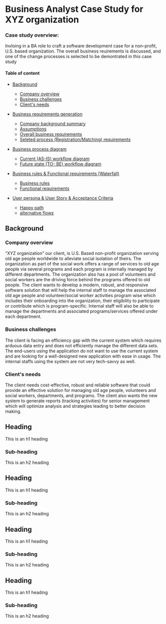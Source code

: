 # Business Analyst Case Study for XYZ organization

### Case study overview: 
Invloing in a BA role to craft a software development case for a non-profit, U.S. based organization.
The overall business reuirements is discussed, and one of the change processes is selected to be demontrated in this case study
#### Table of content

- [Background](#heading)
  * [Company overview](#sub-heading)
  * [Business challenges](#sub-heading)
  * [Client's needs](#sub-heading)
    
- [Business requirements generation](#heading-1)
  * [Company background summary](#sub-heading-1)
  * [Assumptions](#sub-heading-1)
  * [Overall business requirements](#sub-heading-1)
  * [Seleted process (Registration/Matching) requirements](#sub-heading-1)
   
- [Business process diagram](#heading-2)
  * [Current (AS-IS) workflow diagram](#sub-heading-2)
  * [Future state (TO- BE) workflow diagram](#sub-heading-2)

- [Business rules & Functional requirements (Waterfall)](#heading-3)
  * [Business rules](#sub-heading-3)
  * [Functional requirements](#sub-heading-3)

- [User persona & User Story & Acceptance Criteria](#heading-4)
  * [Happy path](#sub-heading-4)
  * [alternative flows](#sub-heading-4)
   



<!-- toc -->

## Background


### Company overview

“XYZ organization” our client, is U.S. Based non-profit organization serving old age people worldwide to alleviate social isolation of theirs. The organization as part of the social work offers a range of services to old age people via several programs and each program is internally managed by different departments. The organization also has a pool of volunteers and social workers are the driving force behind the programs offered to old people. The client wants to develop a modern, robust, and responsive software solution that will help the internal staff to manage the associated old age people and volunteer/social worker activities program wise which includes their onboarding into the organization, their eligibility to participate or contribute which is program-specific. Internal staff will also be able to manage the departments and associated programs/services offered under each department.

### Business challenges

The client is facing an efficiency gap with the current system which requires arduous data entry and does not efficiently manage the different data sets. The end-users using the application do not want to use the current system and are looking for a well-designed new application with ease in usage. The internal staffs using the system are not very tech-savvy as well.  

### Client's needs

The client needs cost-effective, robust and reliable software that could provide an effective solution for managing old age people, volunteers and social workers, departments, and programs. The client also wants the new system to generate reports (tracking activities) for senior management which will optimize analysis and strategies leading to better decision making.




## Heading

This is an h1 heading

### Sub-heading

This is an h2 heading

## Heading

This is an h1 heading

### Sub-heading

This is an h2 heading

## Heading

This is an h1 heading

### Sub-heading

This is an h2 heading

## Heading

This is an h1 heading

### Sub-heading

This is an h2 heading


